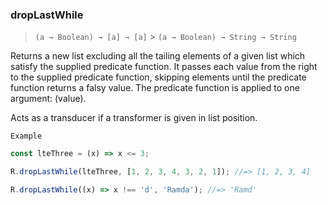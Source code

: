 ### dropLastWhile

> `(a → Boolean) → [a] → [a]` > `(a → Boolean) → String → String`

Returns a new list excluding all the tailing elements of a given list which satisfy the supplied predicate function. It passes each value from the right to the supplied predicate function, skipping elements until the predicate function returns a falsy value. The predicate function is applied to one argument: (value).

Acts as a transducer if a transformer is given in list position.

`Example`

```js
const lteThree = (x) => x <= 3;

R.dropLastWhile(lteThree, [1, 2, 3, 4, 3, 2, 1]); //=> [1, 2, 3, 4]

R.dropLastWhile((x) => x !== 'd', 'Ramda'); //=> 'Ramd'
```
